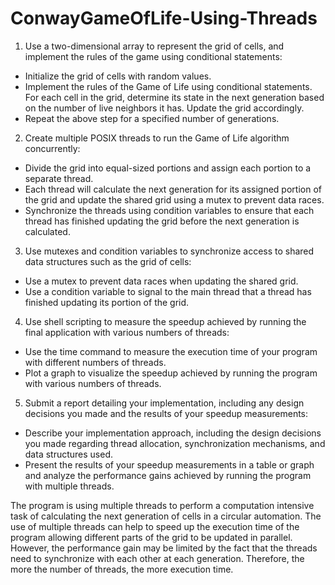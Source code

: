 # ConwayGameOfLife-Using-Threads

1.	Use a two-dimensional array to represent the grid of cells, and implement the rules of the game using conditional statements:
-	Initialize the grid of cells with random values.
-	Implement the rules of the Game of Life using conditional statements. For each cell in the grid, determine its state in the next generation based on the number of live neighbors it has. Update the grid accordingly.
-	Repeat the above step for a specified number of generations.
 
2.	Create multiple POSIX threads to run the Game of Life algorithm concurrently:
-	Divide the grid into equal-sized portions and assign each portion to a separate thread.
-	Each thread will calculate the next generation for its assigned portion of the grid and update the shared grid using a mutex to prevent data races.
-	Synchronize the threads using condition variables to ensure that each thread has finished updating the grid before the next generation is calculated.

3.	Use mutexes and condition variables to synchronize access to shared data structures such as the grid of cells:
-	Use a mutex to prevent data races when updating the shared grid.
-	Use a condition variable to signal to the main thread that a thread has finished updating its portion of the grid.

4.	Use shell scripting to measure the speedup achieved by running the final application with various numbers of threads:
-	Use the time command to measure the execution time of your program with different numbers of threads.
-	Plot a graph to visualize the speedup achieved by running the program with various numbers of threads.

5.	Submit a report detailing your implementation, including any design decisions you made and the results of your speedup measurements:
-	Describe your implementation approach, including the design decisions you made regarding thread allocation, synchronization mechanisms, and data structures used.
-	Present the results of your speedup measurements in a table or graph and analyze the performance gains achieved by running the program with multiple threads.

The program is using multiple threads to perform a computation intensive task of calculating the next generation of cells in a circular automation. The use of multiple threads can help to speed up the execution time of the program allowing different parts of the grid to be updated in parallel. However, the performance gain may be limited by the fact that the threads need to synchronize with each other at each generation. Therefore, the more the number of threads, the more execution time.
